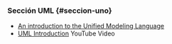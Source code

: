 ### Sección UML {#seccion-uno}

* [An introduction to the Unified Modeling Language](https://www.ibm.com/developerworks/rational/library/769.html)
* [UML Introduction](https://youtu.be/FkRwbVUVFvE) YouTube Video
